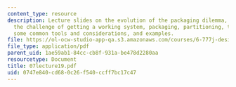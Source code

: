```yaml
---
content_type: resource
description: Lecture slides on the evolution of the packaging dilemma, how to approach
  the challenge of getting a working system, packaging, partitioning, testing, calibration,
  some common tools and considerations, and examples.
file: https://ol-ocw-studio-app-qa.s3.amazonaws.com/courses/6-777j-design-and-fabrication-of-microelectromechanical-devices-spring-2007/0747e840cd680c26f540ccff7bc17c47_07lecture19.pdf
file_type: application/pdf
parent_uid: 1ae59ab1-84cc-cb8f-931a-be478d2280aa
resourcetype: Document
title: 07lecture19.pdf
uid: 0747e840-cd68-0c26-f540-ccff7bc17c47
---
```

